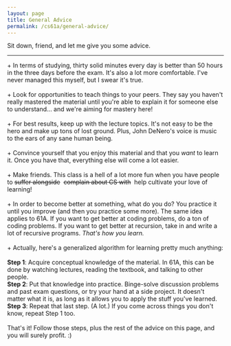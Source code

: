 ```yaml
---
layout: page
title: General Advice
permalink: /cs61a/general-advice/
---
```


<p>
    Sit down, friend, and let me give you some advice.
</p>

<hr />

<div>
    + In terms of studying, thirty solid minutes every day is better than 50 hours in the three days before the exam. It's also a lot more comfortable. I've never managed this myself, but I swear it's true.
    <br><br>
    + Look for opportunities to teach things to your peers. They say you haven't really mastered the material until you're able to explain it for someone else to understand... and we're aiming for mastery here!
    <br><br>
    + For best results, keep up with the lecture topics. It's not easy to be the hero and make up tons of lost ground. Plus, John DeNero's voice is music to the ears of any sane human being.
    <br><br>
    + Convince yourself that you enjoy this material and that you <i>want</i> to learn it. Once you have that, everything else will come a lot easier.
    <br><br>
    + Make friends. This class is a hell of a lot more fun when you have people to <s>suffer alongside</s>&nbsp; <s>complain about CS with</s>&nbsp; help cultivate your love of learning!
    <br><br>
    + In order to become better at something, what do you do? You practice it until you improve (and then you practice some more). The same idea applies to 61A. If you want to get better at coding problems, do a ton of coding problems. If you want to get better at recursion, take in and write a lot of recursive programs. <i>That's how you learn.</i>
    <br><br>
    + Actually, here's a generalized algorithm for learning pretty much anything:<br><br>
    <b>Step 1</b>: Acquire conceptual knowledge of the material. In 61A, this can be done by watching lectures, reading the textbook, and talking to other people.<br>
    <b>Step 2</b>: Put that knowledge into practice. Binge-solve discussion problems and past exam questions, or try your hand at a side project. It doesn't matter what it is, as long as it allows you to apply the stuff you've learned.<br>
    <b>Step 3</b>: Repeat that last step. (A lot.) If you come across things you don't know, repeat Step 1 too.
    <br><br>
    That's it! Follow those steps, plus the rest of the advice on this page, and you will surely profit. :)
</div>
